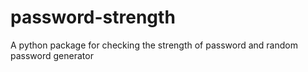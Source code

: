 # password-strength
A python package for checking the strength of password and random password generator
